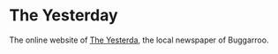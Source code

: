 # The Yesterday

The online website of [The Yesterda](theyesterday.pages.dev), the local newspaper of Buggarroo.
